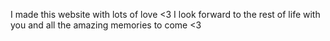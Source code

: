 I made this website with lots of love <3 
I look forward to the rest of life with you and all the amazing memories to come <3
